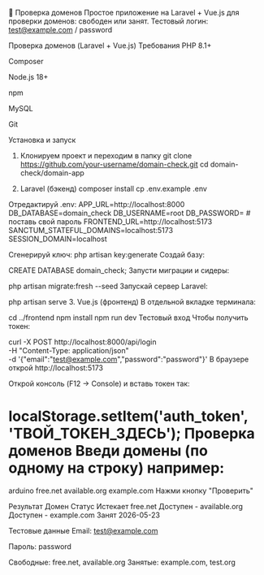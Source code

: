 🧪 Проверка доменов
Простое приложение на Laravel + Vue.js для проверки доменов: свободен или занят.
Тестовый логин: test@example.com / password

Проверка доменов (Laravel + Vue.js)
Требования
PHP 8.1+

Composer

Node.js 18+

npm

MySQL

Git

Установка и запуск
1. Клонируем проект и переходим в папку
git clone https://github.com/your-username/domain-check.git
cd domain-check/domain-app

3. Laravel (бэкенд)
composer install
cp .env.example .env

Отредактируй
.env:
APP_URL=http://localhost:8000
DB_DATABASE=domain_check
DB_USERNAME=root
DB_PASSWORD= # поставь свой пароль
FRONTEND_URL=http://localhost:5173
SANCTUM_STATEFUL_DOMAINS=localhost:5173
SESSION_DOMAIN=localhost

Сгенерируй ключ:
php artisan key:generate
Создай базу:

CREATE DATABASE domain_check;
Запусти миграции и сидеры:

php artisan migrate:fresh --seed
Запускай сервер Laravel:


php artisan serve
3. Vue.js (фронтенд)
В отдельной вкладке терминала:

cd ../frontend
npm install
npm run dev
Тестовый вход
Чтобы получить токен:

curl -X POST http://localhost:8000/api/login \
  -H "Content-Type: application/json" \
  -d '{"email":"test@example.com","password":"password"}'
В браузере открой http://localhost:5173

Открой консоль (F12 → Console) и вставь токен так:

localStorage.setItem('auth_token', 'ТВОЙ_ТОКЕН_ЗДЕСЬ');
Проверка доменов
Введи домены (по одному на строку) например:
=
arduino
free.net
available.org
example.com
Нажми кнопку "Проверить"

Результат
Домен	Статус	Истекает
free.net	Доступен	-
available.org	Доступен	-
example.com	Занят	2026-05-23

Тестовые данные
Email: test@example.com

Пароль: password

Свободные: free.net, available.org
Занятые: example.com, test.org
